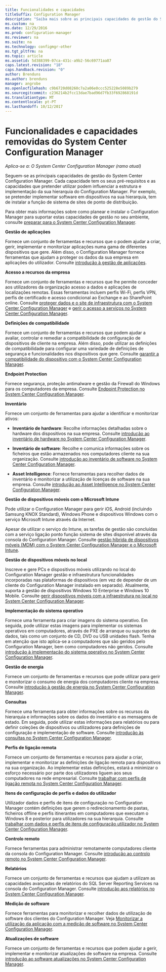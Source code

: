 ```yaml
---
title: Funcionalidades e capacidades
titleSuffix: Configuration Manager
description: "Saiba mais sobre as principais capacidades de gestão do System Center Configuration Manager."
ms.custom: na
ms.date: 12/29/2016
ms.prod: configuration-manager
ms.reviewer: na
ms.suite: na
ms.technology: configmgr-other
ms.tgt_pltfrm: na
ms.topic: article
ms.assetid: 5d388399-07ca-431c-a9b2-56c69771aa87
caps.latest.revision: "18"
caps.handback.revision: "0"
author: Brenduns
ms.author: brenduns
manager: angrobe
ms.openlocfilehash: c9b6720d08260c7a2a06e0ccc525228e5089b279
ms.sourcegitcommit: c236214b2fcc13dae7bad96d7fb33f692868191d
ms.translationtype: MT
ms.contentlocale: pt-PT
ms.lasthandoff: 10/12/2017
---
```

# <a name="features-and-capabilities-of-system-center-configuration-manager"></a>Funcionalidades e capacidades removidas do System Center Configuration Manager

*Aplica-se a: O System Center Configuration Manager (ramo atual)*

Seguem-se as principais capacidades de gestão do System Center Configuration Manager. Cada capacidade tem os seus pré-requisitos e as capacidades que pretender utilizar podem influenciar a estrutura e implementação da sua hierarquia do Configuration Manager. Por exemplo, se pretender implementar software em dispositivos na sua hierarquia, tem de instalar a função de sistema de sites de ponto de distribuição.  

 Para obter mais informações sobre como planear e instalar o Configuration Manager para suportar estas capacidades de gestão no seu ambiente, consulte [preparar para o System Center Configuration Manager](../../../core/plan-design/get-ready.md).  

 **Gestão de aplicações**  

 Fornece um conjunto de ferramentas e recursos que o podem ajudar a criar, gerir, implementar e monitorizar aplicações numa gama de diferentes dispositivos que gere. Além disso, o Configuration Manager fornece ferramentas que ajudam a proteger os dados da sua empresa em aplicações do utilizador. Consulte [introdução à gestão de aplicações](/sccm/apps/understand/introduction-to-application-management).

 **Acesso a recursos da empresa**  

 Fornece um conjunto de ferramentas e recursos que lhe permite conceder aos utilizadores da organização acesso a dados e aplicações de localizações remotas. Essas ferramentas incluem perfis Wi-Fi, perfis VPN, perfis de certificado e acesso condicional ao Exchange e ao SharePoint online. Consulte [proteger dados e o site de infraestrutura com o System Center Configuration Manager](../../../protect/understand/protect-data-and-site-infrastructure.md) e [gerir o acesso a serviços no System Center Configuration Manager](../../../protect/deploy-use/manage-access-to-services.md).  

 **Definições de compatibilidade**  

 Fornece um conjunto de ferramentas e recursos que podem ajudar a avaliar, controlar e remediar a compatibilidade de configuração de dispositivos de cliente na empresa. Além disso, pode utilizar as definições de compatibilidade para configurar uma variedade de definições de segurança e funcionalidades nos dispositivos que gere. Consulte [garantir a compatibilidade do dispositivo com o System Center Configuration Manager](../../../compliance/understand/ensure-device-compliance.md).  

 **Endpoint Protection**  

 Fornece segurança, proteção antimalware e gestão da Firewall do Windows para os computadores da empresa. Consulte [Endpoint Protection no System Center Configuration Manager](../../../protect/deploy-use/endpoint-protection.md).  

 **Inventário**  

 Fornece um conjunto de ferramentas para ajudar a identificar e monitorizar ativos:  

-   **Inventário de hardware**: Recolhe informações detalhadas sobre o hardware dos dispositivos na sua empresa. Consulte [introdução ao inventário de hardware no System Center Configuration Manager](../../../core/clients/manage/inventory/introduction-to-hardware-inventory.md).  

-   **Inventário de software**: Recolhe e comunica informações sobre os ficheiros que estão armazenados nos computadores cliente na sua organização. Consulte [introdução ao inventário de software no System Center Configuration Manager](../../../core/clients/manage/inventory/introduction-to-software-inventory.md).  

-   **Asset Intelligence**: Fornece ferramentas para recolher dados de inventário e monitorizar a utilização de licenças de software na sua empresa. Consulte [introdução ao Asset Intelligence no System Center Configuration Manager](../../../core/clients/manage/asset-intelligence/introduction-to-asset-intelligence.md).  

**Gestão de dispositivos móveis com o Microsoft Intune**  

 Pode utilizar o Configuration Manager para gerir iOS, Android (incluindo Samsung KNOX Standard), Windows Phone e dispositivos Windows com o serviço Microsoft Intune através da Internet.

 Apesar de utilizar o serviço do Intune, as tarefas de gestão são concluídas com a serviço ligação ponto função sistema de sites disponível através da consola do Configuration Manager. Consulte [gestão híbrida de dispositivos móveis (MDM) com o System Center Configuration Manager e o Microsoft Intune](../../../mdm/understand/hybrid-mobile-device-management.md).  

 **Gestão de dispositivos móveis no local**  

 Inscreve e gere PCs e dispositivos móveis utilizando no local do Configuration Manager gestão e infraestrutura funcionalidades incorporadas nas plataformas de dispositivos (em vez de depender de um cliente do Configuration Manager instalado em separado). Atualmente, suporta a gestão de dispositivos Windows 10 Enterprise e Windows 10 Mobile. Consulte [gerir dispositivos móveis com a infraestrutura no local no System Center Configuration Manager](../../../mdm/understand/manage-mobile-devices-with-on-premises-infrastructure.md).  

 **Implementação do sistema operativo**  

 Fornece uma ferramenta para criar imagens do sistema operativo. Em seguida, pode utilizar estas imagens para implementar os sistemas operativos em computadores, através de PXE de arranque ou suportes de dados, tais como um conjunto de CD, DVD ou USB unidades flash. Tenha em atenção que isto aplica-se a computadores que são geridos pelo Configuration Manager, bem como computadores não geridos. Consulte [introdução à implementação do sistema operativo no System Center Configuration Manager](../../../osd/understand/introduction-to-operating-system-deployment.md).  

 **Gestão de energia**  

 Fornece um conjunto de ferramentas e recursos que pode utilizar para gerir e monitorizar o consumo de energia dos computadores cliente na empresa. Consulte [introdução à gestão de energia no System Center Configuration Manager](../../../core/clients/manage/power/introduction-to-power-management.md).  

 **Consultas**  

 Fornece uma ferramenta para obter informações sobre os recursos da hierarquia e informações sobre os dados do inventário e as mensagens de estado. Em seguida, pode utilizar estas informações para relatórios ou para definir coleções de dispositivos ou utilizadores para definições de configuração e implementação de software. Consulte [introdução às consultas no System Center Configuration Manager](../../../core/servers/manage/introduction-to-queries.md).  

 **Perfis de ligação remota**  

 Fornece um conjunto de ferramentas e recursos para ajudar a criar, implementar e monitorizar as definições de ligação remota para dispositivos na sua organização. Ao implementar estas definições, estará a minimizar o esforço necessário por parte dos utilizadores liguem aos seus computadores na rede empresarial. Consulte [trabalhar com perfis de ligação remota no System Center Configuration Manager](/sccm/compliance/deploy-use/create-remote-connection-profiles).  

 **Itens de configuração de perfis e dados do utilizador**  

 Utilizador dados e perfis de itens de configuração no Configuration Manager contém definições que gerem o redirecionamento de pastas, ficheiros offline e perfis itinerantes em computadores que executam o Windows 8 e posterior para utilizadores na sua hierarquia. Consulte [trabalhar com dados e perfis de itens de configuração utilizador no System Center Configuration Manager](/sccm/compliance/deploy-use/create-user-data-and-profiles-configuration-items).  

 **Controlo remoto**  

 Fornece ferramentas para administrar remotamente computadores cliente da consola do Configuration Manager. Consulte [introdução ao controlo remoto no System Center Configuration Manager](../../../core/clients/manage/remote-control/introduction-to-remote-control.md).  

 **Relatórios**  

 Fornece um conjunto de ferramentas e recursos que ajudam a utilizam as capacidades avançadas de relatórios do SQL Server Reporting Services na consola do Configuration Manager. Consulte [introdução aos relatórios no System Center Configuration Manager](../../../core/servers/manage/introduction-to-reporting.md).  

 **Medição de software**  

 Fornece ferramentas para monitorizar e recolher dados de utilização de software dos clientes do Configuration Manager. Veja [Monitorizar a utilização da aplicação com a medição de software no System Center Configuration Manager](../../../apps/deploy-use/monitor-app-usage-with-software-metering.md).  

 **Atualizações de software**  

 Fornece um conjunto de ferramentas e recursos que podem ajudar a gerir, implementar e monitorizar atualizações de software na empresa. Consulte [introdução ao software atualizações no System Center Configuration Manager](/sccm/sum/understand/software-updates-introduction).  
